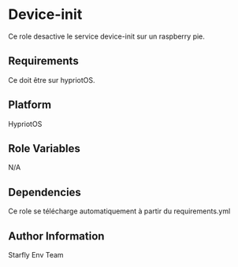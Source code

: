 Device-init
===========

Ce role desactive le service device-init sur un raspberry pie.

Requirements
------------

Ce doit être sur hypriotOS.

Platform
--------

HypriotOS

Role Variables
--------------

N/A

Dependencies
------------

Ce role se télécharge automatiquement à partir du requirements.yml


Author Information
------------------

Starfly Env Team
